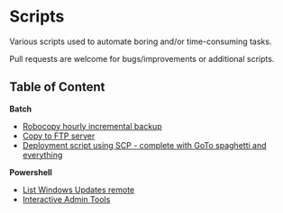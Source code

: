 # Scripts

Various scripts used to automate boring and/or time-consuming tasks. 

Pull requests are welcome for bugs/improvements or additional scripts.

## Table of Content

**Batch**

- [Robocopy hourly incremental backup](batch/HourlyRobocopyBackup/Hourly_Robocopy_Backup.bat)
- [Copy to FTP server](batch/CopyToFTP/CopyToFTP.bat)
- [Deployment script using SCP - complete with GoTo spaghetti and everything](batch/DeploySCP/DeploySCP.bat)


**Powershell**

- [List Windows Updates remote](powershell/ListUpdates/ListUpdates.ps1)
- [Interactive Admin Tools](powershell/InteractiveAdminTools/InteractiveAdminTools.ps1)





